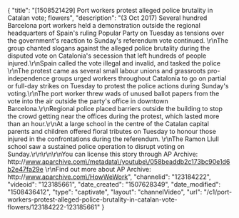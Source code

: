 {
    "title": "[1508521429] Port workers protest alleged police brutality in Catalan vote; flowers",
    "description": "(3 Oct 2017) Several hundred Barcelona port workers held a demonstration outside the regional headquarters of Spain's ruling Popular Party on Tuesday as tensions over the government's reaction to Sunday's referendum vote continued. \r\nThe group chanted slogans against the alleged police brutality during the disputed vote on Catalonia's secession that left hundreds of people injured.\r\nSpain called the vote illegal and invalid, and tasked the police \r\nThe protest came as several small labour unions and grassroots pro-independence groups urged workers throughout Catalonia to go on partial or full-day strikes on Tuesday to protest the police actions during Sunday's voting.\r\nThe port worker threw wads of unused ballot papers from the vote into the air outside the party's office in downtown Barcelona.\r\nRegional police placed barriers outside the building to stop the crowd getting near the offices during the protest, which lasted more than an hour.\r\nAt a large school in the centre of the Catalan capital parents and children offered floral tributes on Tuesday to honour those injured in the confrontations during the referendum. \r\nThe Ramon Llull school saw a sustained police operation to disrupt voting on Sunday.\r\n\r\n\r\nYou can license this story through AP Archive: http:\/\/www.aparchive.com\/metadata\/youtube\/058beaddb2c173bc90e1d6b2e47fa29e \r\nFind out more about AP Archive: http:\/\/www.aparchive.com\/HowWeWork",
    "channelid": "123184222",
    "videoid": "123185661",
    "date_created": "1507628349",
    "date_modified": "1508436412",
    "type": "captivate",
    "layout": "channelVideo",
    "url": "\/c1\/port-workers-protest-alleged-police-brutality-in-catalan-vote-flowers\/123184222-123185661"
}